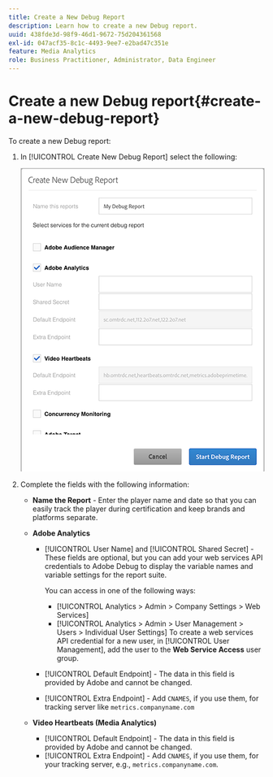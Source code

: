 ```yaml
---
title: Create a New Debug Report
description: Learn how to create a new Debug report.
uuid: 438fde3d-98f9-46d1-9672-75d204361568
exl-id: 047acf35-8c1c-4493-9ee7-e2bad47c351e
feature: Media Analytics
role: Business Practitioner, Administrator, Data Engineer
---
```

# Create a new Debug report{#create-a-new-debug-report}

To create a new Debug report:

1. In [!UICONTROL Create New Debug Report] select the following:

   ![](assets/create-new-debug-report.png)

1. Complete the fields with the following information:

    * **Name the Report** - Enter the player name and date so that you can easily track the player during certification and keep brands and platforms separate. 
    * **Adobe Analytics**

       * [!UICONTROL User Name] and [!UICONTROL Shared Secret] - These fields are optional, but you can add your web services API credentials to Adobe Debug to display the variable names and variable settings for the report suite.

          You can access in one of the following ways:

          * [!UICONTROL Analytics > Admin > Company Settings > Web Services]
          * [!UICONTROL Analytics > Admin > User Management > Users > Individual User Settings] To create a web services API credential for a new user, in [!UICONTROL User Management], add the user to the **Web Service Access** user group.

        * [!UICONTROL Default Endpoint] - The data in this field is provided by Adobe and cannot be changed. 
        * [!UICONTROL Extra Endpoint] - Add `CNAMES`, if you use them, for tracking server like `metrics.companyname.com`

    * **Video Heartbeats (Media Analytics)**

        * [!UICONTROL Default Endpoint] - The data in this field is provided by Adobe and cannot be changed. 
        * [!UICONTROL Extra Endpoint] - Add `CNAMES`, if you use them, for your tracking server, e.g., `metrics.companyname.com`.
